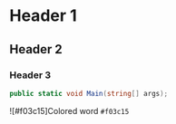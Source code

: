 # Header 1

## Header 2

### Header 3

```csharp
public static void Main(string[] args);
```

![#f03c15]Colored word `#f03c15`
